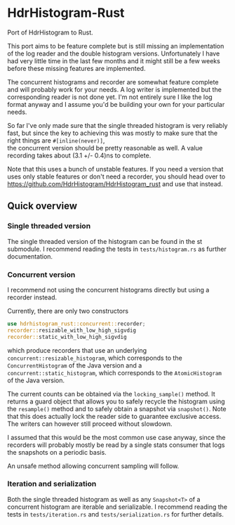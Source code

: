 # HdrHistogram-Rust

Port of HdrHistogram to Rust.

This port aims to be feature complete but is still missing
an implementation of the log reader and the double histogram
versions. Unfortunately I have had very little time in the last
few months and it might still be a few weeks before these missing
features are implemented.

The concurrent histograms and recorder are somewhat feature complete
and will probably work for your needs.
A log writer is implemented but the corresponding reader is 
not done yet. I'm not entirely sure I like the log format anyway 
and I assume you'd be building your own for your particular needs.

So far I've only made sure that the single threaded histogram is
very reliably fast, but since the key to achieving this was mostly
to make sure that the right things are `#[inline(never)]`,  
the concurrent version should be pretty reasonable as well.
A value recording takes about (3.1 +/- 0.4)ns to complete.

Note that this uses a bunch of unstable features. If you need a 
version that uses only stable features or don't need a recorder, 
you should head over to
https://github.com/HdrHistogram/HdrHistogram_rust
and use that instead.

## Quick overview

### Single threaded version

The single threaded version of the histogram can be found in the st
submodule. I recommend reading the tests in `tests/histogram.rs` as
further documentation.

### Concurrent version

I recommend not using the concurrent histograms directly but using
a recorder instead.

Currently, there are only two constructors

```rust
use hdrhistogram_rust::concurrent::recorder;
recorder::resizable_with_low_high_sigvdig
recorder::static_with_low_high_sigvdig
```

which produce recorders that use an underlying
`concurrent::resizable_histogram`, which corresponds to the 
`ConcurrentHistogram` of the Java version and a 
`concurrent::static_histogram`, which corresponds to the `AtomicHistogram`
of the Java version.

The current counts can be obtained via the `locking_sample()` method.
It returns a guard object that allows you to safely recycle the histogram
using the `resample()` method and to safely obtain a snapshot via `snapshot()`.
Note that this does actually lock the reader side to guarantee exclusive
access. The writers can however still proceed without slowdown.

I assumed that this would be the most common use case anyway,
since the recorders will probably mostly be read by a single stats
consumer that logs the snapshots on a periodic basis.

An unsafe method allowing concurrent sampling will follow.

### Iteration and serialization

Both the single threaded histogram as well as any 
`Snapshot<T>` of a concurrent histogram are iterable and serializable.
I recommend reading the tests in `tests/iteration.rs` and 
`tests/serialization.rs` for further details.
